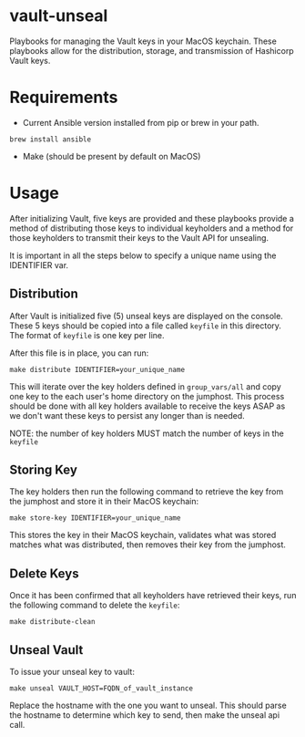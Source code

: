 # vault-unseal

Playbooks for managing the Vault keys in your MacOS keychain.  These playbooks allow for the distribution, storage, and transmission of Hashicorp Vault keys.


# Requirements
 - Current Ansible version installed from pip or brew in your path.
 
 `brew install ansible`
 
 - Make (should be present by default on MacOS)

# Usage

After initializing Vault, five keys are provided and these playbooks provide a method of distributing those keys to individual keyholders and a method for those keyholders to transmit their keys to the Vault API for unsealing.

It is important in all the steps below to specify a unique name using the IDENTIFIER var.

## Distribution

After Vault is initialized five (5) unseal keys are displayed on the console.  These 5 keys should be copied into a file called `keyfile` in this directory.  The format of `keyfile` is one key per line.

After this file is in place, you can run:

`make distribute IDENTIFIER=your_unique_name`

This will iterate over the key holders defined in `group_vars/all` and copy one key to the each user's home directory on the jumphost. This process should be done with all key holders available to receive the keys ASAP as we don't want these keys to persist any longer than is needed.

NOTE:  the number of key holders MUST match the number of keys in the `keyfile`

## Storing Key

The key holders then run the following command to retrieve the key from the jumphost and store it in their MacOS keychain:

`make store-key IDENTIFIER=your_unique_name`

This stores the key in their MacOS keychain, validates what was stored matches what was distributed, then removes their key from the jumphost.

## Delete Keys

Once it has been confirmed that all keyholders have retrieved their keys, run the following command to delete the `keyfile`:

`make distribute-clean`

## Unseal Vault

To issue your unseal key to vault:

```
make unseal VAULT_HOST=FQDN_of_vault_instance
```

Replace the hostname with the one you want to unseal. This should parse the hostname to determine which key to send, then make the unseal api call.

